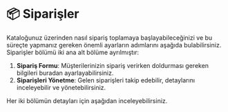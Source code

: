 # 📦 Siparişler

Kataloğunuz üzerinden nasıl sipariş toplamaya başlayabileceğinizi ve bu süreçte yapmanız gereken önemli ayarların adımlarını aşağıda bulabilirsiniz. Siparişler bölümü iki ana alt bölüme ayrılmıştır:

1. **Sipariş Formu**: Müşterilerinizin sipariş verirken doldurması gereken bilgileri buradan ayarlayabilirsiniz.
2. **Siparişleri Yönetme**: Gelen siparişleri takip edebilir, detaylarını inceleyebilir ve yönetebilirsiniz.

Her iki bölümün detayları için aşağıdan inceleyebilirsiniz.
